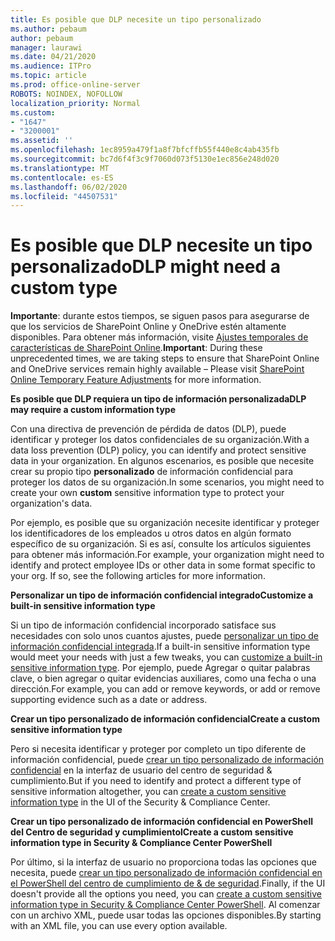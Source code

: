 ```yaml
---
title: Es posible que DLP necesite un tipo personalizado
ms.author: pebaum
author: pebaum
manager: laurawi
ms.date: 04/21/2020
ms.audience: ITPro
ms.topic: article
ms.prod: office-online-server
ROBOTS: NOINDEX, NOFOLLOW
localization_priority: Normal
ms.custom:
- "1647"
- "3200001"
ms.assetid: ''
ms.openlocfilehash: 1ec8959a479f1a8f7bfcffb55f440e8c4ab435fb
ms.sourcegitcommit: bc7d6f4f3c9f7060d073f5130e1ec856e248d020
ms.translationtype: MT
ms.contentlocale: es-ES
ms.lasthandoff: 06/02/2020
ms.locfileid: "44507531"
---
```

# <a name="dlp-might-need-a-custom-type"></a><span data-ttu-id="2ce27-102">Es posible que DLP necesite un tipo personalizado</span><span class="sxs-lookup"><span data-stu-id="2ce27-102">DLP might need a custom type</span></span>

<span data-ttu-id="2ce27-103">**Importante**: durante estos tiempos, se siguen pasos para asegurarse de que los servicios de SharePoint Online y OneDrive estén altamente disponibles. Para obtener más información, visite [Ajustes temporales de características de SharePoint Online](https://aka.ms/ODSPAdjustments).</span><span class="sxs-lookup"><span data-stu-id="2ce27-103">**Important**: During these unprecedented times, we are taking steps to ensure that SharePoint Online and OneDrive services remain highly available – Please visit [SharePoint Online Temporary Feature Adjustments](https://aka.ms/ODSPAdjustments) for more information.</span></span>

<span data-ttu-id="2ce27-104">**Es posible que DLP requiera un tipo de información personalizada**</span><span class="sxs-lookup"><span data-stu-id="2ce27-104">**DLP may require a custom information type**</span></span>

<span data-ttu-id="2ce27-105">Con una directiva de prevención de pérdida de datos (DLP), puede identificar y proteger los datos confidenciales de su organización.</span><span class="sxs-lookup"><span data-stu-id="2ce27-105">With a data loss prevention (DLP) policy, you can identify and protect sensitive data in your organization.</span></span> <span data-ttu-id="2ce27-106">En algunos escenarios, es posible que necesite crear su propio tipo **personalizado** de información confidencial para proteger los datos de su organización.</span><span class="sxs-lookup"><span data-stu-id="2ce27-106">In some scenarios, you might need to create your own **custom** sensitive information type to protect your organization's data.</span></span>

<span data-ttu-id="2ce27-107">Por ejemplo, es posible que su organización necesite identificar y proteger los identificadores de los empleados u otros datos en algún formato específico de su organización. Si es así, consulte los artículos siguientes para obtener más información.</span><span class="sxs-lookup"><span data-stu-id="2ce27-107">For example, your organization might need to identify and protect employee IDs or other data in some format specific to your org. If so, see the following articles for more information.</span></span>
  
 <span data-ttu-id="2ce27-108">**Personalizar un tipo de información confidencial integrado**</span><span class="sxs-lookup"><span data-stu-id="2ce27-108">**Customize a built-in sensitive information type**</span></span>
  
<span data-ttu-id="2ce27-109">Si un tipo de información confidencial incorporado satisface sus necesidades con solo unos cuantos ajustes, puede [personalizar un tipo de información confidencial integrada](https://docs.microsoft.com/microsoft-365/compliance/customize-a-built-in-sensitive-information-type).</span><span class="sxs-lookup"><span data-stu-id="2ce27-109">If a built-in sensitive information type would meet your needs with just a few tweaks, you can [customize a built-in sensitive information type](https://docs.microsoft.com/microsoft-365/compliance/customize-a-built-in-sensitive-information-type).</span></span> <span data-ttu-id="2ce27-110">Por ejemplo, puede Agregar o quitar palabras clave, o bien agregar o quitar evidencias auxiliares, como una fecha o una dirección.</span><span class="sxs-lookup"><span data-stu-id="2ce27-110">For example, you can add or remove keywords, or add or remove supporting evidence such as a date or address.</span></span>
  
 <span data-ttu-id="2ce27-111">**Crear un tipo personalizado de información confidencial**</span><span class="sxs-lookup"><span data-stu-id="2ce27-111">**Create a custom sensitive information type**</span></span>
  
<span data-ttu-id="2ce27-112">Pero si necesita identificar y proteger por completo un tipo diferente de información confidencial, puede [crear un tipo personalizado de información confidencial](https://docs.microsoft.com/microsoft-365/compliance/create-a-custom-sensitive-information-type) en la interfaz de usuario del centro de seguridad & cumplimiento.</span><span class="sxs-lookup"><span data-stu-id="2ce27-112">But if you need to identify and protect a different type of sensitive information altogether, you can [create a custom sensitive information type](https://docs.microsoft.com/microsoft-365/compliance/create-a-custom-sensitive-information-type) in the UI of the Security & Compliance Center.</span></span>
  
<span data-ttu-id="2ce27-113">**Crear un tipo personalizado de información confidencial en PowerShell del Centro de seguridad y cumplimientol**</span><span class="sxs-lookup"><span data-stu-id="2ce27-113">**Create a custom sensitive information type in Security & Compliance Center PowerShell**</span></span>

<span data-ttu-id="2ce27-114">Por último, si la interfaz de usuario no proporciona todas las opciones que necesita, puede [crear un tipo personalizado de información confidencial en el PowerShell del centro de cumplimiento de & de seguridad](https://docs.microsoft.com/microsoft-365/compliance/create-a-custom-sensitive-information-type-in-scc-powershell).</span><span class="sxs-lookup"><span data-stu-id="2ce27-114">Finally, if the UI doesn't provide all the options you need, you can [create a custom sensitive information type in Security & Compliance Center PowerShell](https://docs.microsoft.com/microsoft-365/compliance/create-a-custom-sensitive-information-type-in-scc-powershell).</span></span> <span data-ttu-id="2ce27-115">Al comenzar con un archivo XML, puede usar todas las opciones disponibles.</span><span class="sxs-lookup"><span data-stu-id="2ce27-115">By starting with an XML file, you can use every option available.</span></span>
